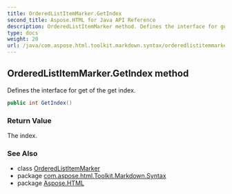 ```yaml
---
title: OrderedListItemMarker.GetIndex
second_title: Aspose.HTML for Java API Reference
description: OrderedListItemMarker method. Defines the interface for get of the get index
type: docs
weight: 20
url: /java/com.aspose.html.toolkit.markdown.syntax/orderedlistitemmarker/getindex/
---
```

## OrderedListItemMarker.GetIndex method

Defines the interface for get of the get index.

```java
public int GetIndex()
```

### Return Value

The index.

### See Also

* class [OrderedListItemMarker](../)
* package [com.aspose.html.Toolkit.Markdown.Syntax](../../orderedlistitemmarker/)
* package [Aspose.HTML](../../../)
